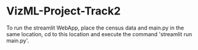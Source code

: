 # VizML-Project-Track2


To run the streamlit WebApp, place the census data and main.py in the same location, cd to this location and execute the command 'streamlit run main.py'.
